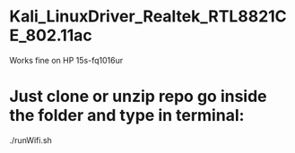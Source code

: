 # Kali_LinuxDriver_Realtek_RTL8821CE_802.11ac
Works fine on HP 15s-fq1016ur
# Just clone or unzip repo go inside the folder and type in terminal:

./runWifi.sh
